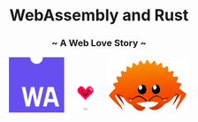<h1 align="center">WebAssembly and Rust</h1>
<h3 align="center">~ A Web Love Story ~</h3>

<p align="center">
  <img src="resources/wasm.png" height="100"/> 
  <img height="60" src="resources/love-gif.gif" alt="love gif"/>
  <img height="100" src="resources/rustacean.png" alt="Rustacean"/>
</p>
